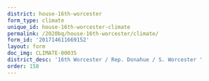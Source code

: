 ```yaml
---
district: house-16th-worcester
form_type: climate
unique_id: house-16th-worcester-climate
permalink: /2020bq/house-16th-worcester/climate/
form_id: '201714611669152'
layout: form
doc_img: CLIMATE-00035
district_desc: '16th Worcester / Rep. Donahue / S. Worcester '
order: 158
---
```

